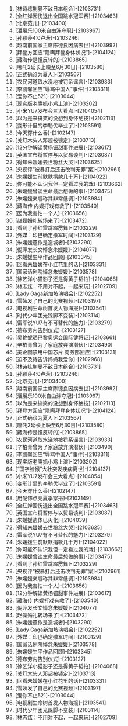 
1. [林诗栋蒯曼不敌日本组合]-[2103731]
1. [全红婵因伤退出全国跳水冠军赛]-[2103463]
1. [北京范儿]-[2103400]
1. [潘展乐100米自由泳夺冠]-[2103967]
1. [孙颖莎4:0卢茨]-[2103246]
1. [越南前国家主席陈德良因病去世]-[2103992]
1. [拜登方回应“隐瞒拜登身体状况”]-[2104124]
1. [藏海传是懂反转的]-[2103865]
1. [哪吒2延长上映至6月30日]-[2103580]
1. [正式确诊为夏人]-[2103567]
1. [农民河道取水浇地被罚系谣言]-[2103933]
1. [李凯馨回应“辱骂中国人”事件]-[2103311]
1. [爱你不止521]-[2103044]
1. [现实版老鹰抓小鸡上演]-[2103202]
1. [小米YU7发布会三大看点]-[2104054]
1. [以为是来搞笑的没想到身怀绝技]-[2102113]
1. [变形计里的李勒优毕业了]-[2103591]
1. [今天穿什么香]-[2102147]
1. [关灯木头人邓超被锁定]-[2103713]
1. [12分钟解读黄杨钿甜事件进展]-[2103617]
1. [英国宣布将暂停与以贸易谈判]-[2103087]
1. [得知朱媛媛去世粉丝大哭]-[2103625]
1. [央视评“被暴打后还击改判无罪”案]-[2102961]
1. [朱媛媛生前默默捐款几十万]-[2104022]
1. [你可能不认识我但一定看过我的戏]-[2103662]
1. [朱媛媛曾谈生命最后想做的事]-[2103475]
1. [朱媛媛亲戚称其非常低调]-[2103984]
1. [藏海传 内娱打戏有救了]-[2103540]
1. [因为我害怕一个人]-[2103656]
1. [赵磊婚礼转场来了]-[2103472]
1. [看到了孙红雷跳霹雳舞]-[2103229]
1. [外媒：印巴确定撤军时间]-[2103129]
1. [朱媛媛遗作是造城者]-[2103290]
1. [倪萍发长文悼念朱媛媛]-[2104077]
1. [朱媛媛生平作品回顾]-[2103345]
1. [回看朱媛媛在小红花里的话]-[2103331]
1. [国家话剧院悼念朱媛媛]-[2103578]
1. [徐艺洋小猫影子还是得黄子韬拍]-[2104068]
1. [林志炫：不用对不起，一起来玩]-[2102709]
1. [Lady Gaga新加坡演唱会]-[2102252]
1. [雪姨发了自己的比赛视频]-[2103197]
1. [电视剧生命树首发人物海报]-[2103541]
1. [时代少年团光跺脚不变装]-[2103114]
1. [雷军说YU7有不可替代的魅力]-[2103279]
1. [德布劳内告别仪式]-[2103127]
1. [吴艳妮晒巴黎奥运会国际健将证]-[2103661]
1. [辛柏青曾为了家庭放弃演潜伏]-[2103490]
1. [美企图禁用中国芯片 商务部回应]-[2103121]
1. [迫不及待告诉妈妈我爱你]-[2102968]
1. [林诗栋蒯曼不敌日本组合]-[2103731]
1. [孙颖莎4:0卢茨]-[2103246]
1. [北京范儿]-[2103400]
1. [越南前国家主席陈德良因病去世]-[2103992]
1. [潘展乐100米自由泳夺冠]-[2103967]
1. [以为是来搞笑的没想到身怀绝技]-[2102113]
1. [拜登方回应“隐瞒拜登身体状况”]-[2104124]
1. [正式确诊为夏人]-[2103567]
1. [哪吒2延长上映至6月30日]-[2103580]
1. [藏海传是懂反转的]-[2103865]
1. [农民河道取水浇地被罚系谣言]-[2103933]
1. [辛柏青曾为了家庭放弃演潜伏]-[2103490]
1. [李凯馨回应“辱骂中国人”事件]-[2103311]
1. [现实版老鹰抓小鸡上演]-[2103202]
1. [“国字脸猴”大壮突发疾病离世]-[2104137]
1. [小米YU7发布会三大看点]-[2104054]
1. [变形计里的李勒优毕业了]-[2103591]
1. [今天穿什么香]-[2102147]
1. [用配饰点亮夏季穿搭]-[2102149]
1. [全红婵因伤退出全国跳水冠军赛]-[2103463]
1. [英国宣布将暂停与以贸易谈判]-[2103087]
1. [朱媛媛遗体已火化]-[2104039]
1. [得知朱媛媛去世粉丝大哭]-[2103625]
1. [雷军说YU7有不可替代的魅力]-[2103279]
1. [朱媛媛生前默默捐款几十万]-[2104022]
1. [你可能不认识我但一定看过我的戏]-[2103662]
1. [朱媛媛曾谈生命最后想做的事]-[2103475]
1. [看到了孙红雷跳霹雳舞]-[2103229]
1. [央视评“被暴打后还击改判无罪”案]-[2102961]
1. [朱媛媛亲戚称其非常低调]-[2103984]
1. [因为我害怕一个人]-[2103656]
1. [12分钟解读黄杨钿甜事件进展]-[2103617]
1. [藏海传 内娱打戏有救了]-[2103540]
1. [倪萍发长文悼念朱媛媛]-[2104077]
1. [赵磊婚礼转场来了]-[2103472]
1. [朱媛媛遗作是造城者]-[2103290]
1. [Lady Gaga新加坡演唱会]-[2102252]
1. [外媒：印巴确定撤军时间]-[2103129]
1. [国家话剧院悼念朱媛媛]-[2103578]
1. [朱媛媛生平作品回顾]-[2103345]
1. [德布劳内告别仪式]-[2103127]
1. [徐艺洋小猫影子还是得黄子韬拍]-[2104068]
1. [关灯木头人邓超被锁定]-[2103713]
1. [回看朱媛媛在小红花里的话]-[2103331]
1. [雪姨发了自己的比赛视频]-[2103197]
1. [爱你不止521]-[2103044]
1. [电视剧生命树首发人物海报]-[2103541]
1. [时代少年团光跺脚不变装]-[2103114]
1. [林志炫：不用对不起，一起来玩]-[2102709]